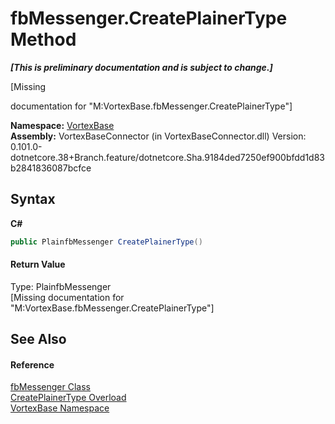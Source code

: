# fbMessenger.CreatePlainerType Method 
 _**\[This is preliminary documentation and is subject to change.\]**_

\[Missing <summary> documentation for "M:VortexBase.fbMessenger.CreatePlainerType"\]

**Namespace:**&nbsp;<a href="N_VortexBase.md">VortexBase</a><br />**Assembly:**&nbsp;VortexBaseConnector (in VortexBaseConnector.dll) Version: 0.101.0-dotnetcore.38+Branch.feature/dotnetcore.Sha.9184ded7250ef900bfdd1d83b2841836087bcfce

## Syntax

**C#**<br />
``` C#
public PlainfbMessenger CreatePlainerType()
```


#### Return Value
Type: PlainfbMessenger<br />\[Missing <returns> documentation for "M:VortexBase.fbMessenger.CreatePlainerType"\]

## See Also


#### Reference
<a href="T_VortexBase_fbMessenger.md">fbMessenger Class</a><br /><a href="Overload_VortexBase_fbMessenger_CreatePlainerType.md">CreatePlainerType Overload</a><br /><a href="N_VortexBase.md">VortexBase Namespace</a><br />